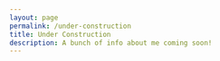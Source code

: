```yaml
---
layout: page
permalink: /under-construction
title: Under Construction
description: A bunch of info about me coming soon!
---
```

